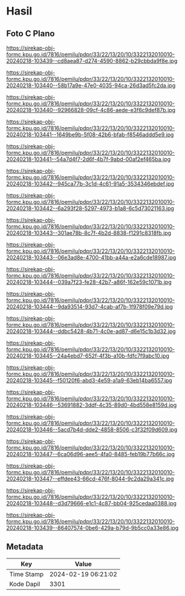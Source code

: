 # Hasil

## Foto C Plano

https://sirekap-obj-formc.kpu.go.id/7816/pemilu/pdpr/33/22/13/20/10/3322132010010-20240218-103439--cd8aea87-d274-4590-8862-b29cbbda9f8e.jpg

https://sirekap-obj-formc.kpu.go.id/7816/pemilu/pdpr/33/22/13/20/10/3322132010010-20240218-103440--58b17a9e-47e0-4035-94ca-26d3ad5fc2da.jpg

https://sirekap-obj-formc.kpu.go.id/7816/pemilu/pdpr/33/22/13/20/10/3322132010010-20240218-103440--92966828-09cf-4c86-aede-e3f6c9def87b.jpg

https://sirekap-obj-formc.kpu.go.id/7816/pemilu/pdpr/33/22/13/20/10/3322132010010-20240218-103441--1649be9b-5f08-42b6-bfab-f8546addd5e9.jpg

https://sirekap-obj-formc.kpu.go.id/7816/pemilu/pdpr/33/22/13/20/10/3322132010010-20240218-103441--54a7d4f7-2d6f-4b7f-9abd-00af2ef465ba.jpg

https://sirekap-obj-formc.kpu.go.id/7816/pemilu/pdpr/33/22/13/20/10/3322132010010-20240218-103442--945ca77b-3c1d-4c61-91a5-3534346ebdef.jpg

https://sirekap-obj-formc.kpu.go.id/7816/pemilu/pdpr/33/22/13/20/10/3322132010010-20240218-103442--6a293f28-5297-4973-b1a8-6c5d73021163.jpg

https://sirekap-obj-formc.kpu.go.id/7816/pemilu/pdpr/33/22/13/20/10/3322132010010-20240218-103443--301ae78b-8c7f-4b2d-8838-f1291c8318fb.jpg

https://sirekap-obj-formc.kpu.go.id/7816/pemilu/pdpr/33/22/13/20/10/3322132010010-20240218-103443--06e3ad8e-4700-41bb-a44a-e2a6cde18987.jpg

https://sirekap-obj-formc.kpu.go.id/7816/pemilu/pdpr/33/22/13/20/10/3322132010010-20240218-103444--039a7f23-fe28-42b7-a86f-162e59c1071b.jpg

https://sirekap-obj-formc.kpu.go.id/7816/pemilu/pdpr/33/22/13/20/10/3322132010010-20240218-103444--9da93514-93d7-4cab-af7b-1f978f09e79d.jpg

https://sirekap-obj-formc.kpu.go.id/7816/pemilu/pdpr/33/22/13/20/10/3322132010010-20240218-103444--ddbc5428-4b71-4c0e-ad87-d6e15c1b3d32.jpg

https://sirekap-obj-formc.kpu.go.id/7816/pemilu/pdpr/33/22/13/20/10/3322132010010-20240218-103445--24a4ebd7-652f-4f3b-a10b-fdfc7f9abc10.jpg

https://sirekap-obj-formc.kpu.go.id/7816/pemilu/pdpr/33/22/13/20/10/3322132010010-20240218-103445--f50120f6-abd3-4e59-a1a9-63eb14ba6557.jpg

https://sirekap-obj-formc.kpu.go.id/7816/pemilu/pdpr/33/22/13/20/10/3322132010010-20240218-103446--53691882-3ddf-4c35-89d0-4bd558e8159d.jpg

https://sirekap-obj-formc.kpu.go.id/7816/pemilu/pdpr/33/22/13/20/10/3322132010010-20240218-103446--5acd7b4d-dde2-4858-8506-c3f32f09d609.jpg

https://sirekap-obj-formc.kpu.go.id/7816/pemilu/pdpr/33/22/13/20/10/3322132010010-20240218-103447--6ca06d96-aee5-4fa0-8485-feb19b77b66c.jpg

https://sirekap-obj-formc.kpu.go.id/7816/pemilu/pdpr/33/22/13/20/10/3322132010010-20240218-103447--effdee43-66cd-476f-8044-9c2da29a341c.jpg

https://sirekap-obj-formc.kpu.go.id/7816/pemilu/pdpr/33/22/13/20/10/3322132010010-20240218-103448--d3d79666-e1c1-4c87-bb04-925cedaa0388.jpg

https://sirekap-obj-formc.kpu.go.id/7816/pemilu/pdpr/33/22/13/20/10/3322132010010-20240218-103439--86407574-0be6-429a-b79d-9b5cc0a33e86.jpg


## Metadata

| Key        | Value               |
| ---------- | ------------------- |
| Time Stamp | 2024-02-19 06:21:02 |
| Kode Dapil | 3301                |



